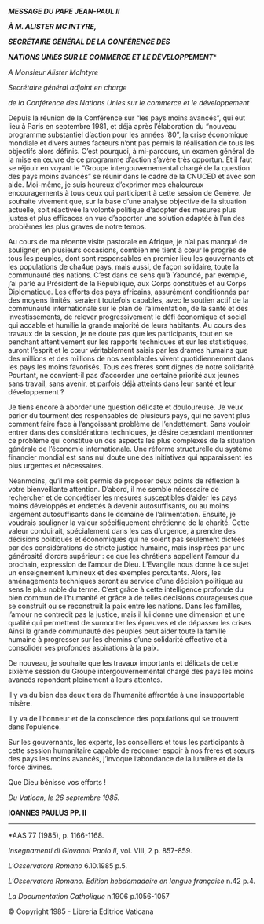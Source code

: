***MESSAGE DU PAPE JEAN-PAUL II***

***À M. ALISTER MC INTYRE,***

***SECRÉTAIRE GÉNÉRAL DE LA CONFÉRENCE DES***

***NATIONS UNIES SUR LE COMMERCE ET LE DÉVELOPPEMENT****

*A Monsieur Alister McIntyre*

*Secrétaire général adjoint en charge*

*de la Conférence des Nations Unies sur le commerce et le développement*

Depuis la réunion de la Conférence sur “les pays moins avancés”, qui eut lieu à Paris en septembre 1981, et déjà après l’élaboration du “nouveau programme substantiel d’action pour les années ‘80”, la crise économique mondiale et divers autres facteurs n’ont pas permis la réalisation de tous les objectifs alors définis. C’est pourquoi, à mi-parcours, un examen général de la mise en œuvre de ce programme d’action s’avère très opportun. Et il faut se réjouir en voyant le “Groupe intergouvernemental chargé de la question des pays moins avancés” se réunir dans le cadre de la CNUCED et avec son aide. Moi-même, je suis heureux d’exprimer mes chaleureux encouragements à tous ceux qui participent à cette session de Genève. Je souhaite vivement que, sur la base d’une analyse objective de la situation actuelle, soit réactivée la volonté politique d’adopter des mesures plus justes et plus efficaces en vue d’apporter une solution adaptée à l’un des problèmes les plus graves de notre temps.

Au cours de ma récente visite pastorale en Afrique, je n’ai pas manqué de souligner, en plusieurs occasions, combien me tient à cœur le progrès de tous les peuples, dont sont responsables en premier lieu les gouvernants et les populations de cha4ue pays, mais aussi, de façon solidaire, toute la communauté des nations. C’est dans ce sens qu’à Yaoundé, par exemple, j’ai parlé au Président de la République, aux Corps constitués et au Corps Diplomatique. Les efforts des pays africains, assurément conditionnés par des moyens limités, seraient toutefois capables, avec le soutien actif de la communauté internationale sur le plan de l’alimentation, de la santé et des investissements, de relever progressivement le défi économique et social qui accable et humilie la grande majorité de leurs habitants. Au cours des travaux de la session, je ne doute pas que les participants, tout en se penchant attentivement sur les rapports techniques et sur les statistiques, auront l’esprit et le cœur véritablement saisis par les drames humains que des millions et des millions de nos semblables vivent quotidiennement dans les pays les moins favorisés. Tous ces frères sont dignes de notre solidarité. Pourtant, ne convient-il pas d’accorder une certaine priorité aux jeunes sans travail, sans avenir, et parfois déjà atteints dans leur santé et leur développement ?

Je tiens encore à aborder une question délicate et douloureuse. Je veux parler du tourment des responsables de plusieurs pays, qui ne savent plus comment faire face à l’angoissant problème de l’endettement. Sans vouloir entrer dans des considérations techniques, je désire cependant mentionner ce problème qui constitue un des aspects les plus complexes de la situation générale de l’économie internationale. Une réforme structurelle du système financier mondial est sans nul doute une des initiatives qui apparaissent les plus urgentes et nécessaires.

Néanmoins, qu’il me soit permis de proposer deux points de réflexion à votre bienveillante attention. D’abord, il me semble nécessaire de rechercher et de concrétiser les mesures susceptibles d’aider les pays moins développés et endettés à devenir autosuffisants, ou au moins largement autosuffisants dans le domaine de l’alimentation. Ensuite, je voudrais souligner la valeur spécifiquement chrétienne de la charité. Cette valeur conduirait, spécialement dans les cas d’urgence, à prendre des décisions politiques et économiques qui ne soient pas seulement dictées par des considérations de stricte justice humaine, mais inspirées par une générosité d’ordre supérieur : ce que les chrétiens appellent l’amour du prochain, expression de l’amour de Dieu. L’Evangile nous donne à ce sujet un enseignement lumineux et des exemples percutants. Alors, les aménagements techniques seront au service d’une décision politique au sens le plus noble du terme. C’est grâce à cette intelligence profonde du bien commun de l’humanité et grâce à de telles décisions courageuses que se construit ou se reconstruit la paix entre les nations. Dans les familles, l’amour ne contredit pas la justice, mais il lui donne une dimension et une qualité qui permettent de surmonter les épreuves et de dépasser les crises Ainsi la grande communauté des peuples peut aider toute la famille humaine à progresser sur les chemins d’une solidarité effective et à consolider ses profondes aspirations à la paix.

De nouveau, je souhaite que les travaux importants et délicats de cette sixième session du Groupe intergouvernemental chargé des pays les moins avancés répondent pleinement à leurs attentes.

Il y va du bien des deux tiers de l’humanité affrontée à une insupportable misère.

Il y va de l’honneur et de la conscience des populations qui se trouvent dans l’opulence.

Sur les gouvernants, les experts, les conseillers et tous les participants à cette session humanitaire capable de redonner espoir à nos frères et sœurs des pays les moins avancés, j’invoque l’abondance de la lumière et de la force divines.

Que Dieu bénisse vos efforts !

*Du Vatican, le 26 septembre 1985.*

**IOANNES PAULUS PP. II**

* * *

*AAS 77 (1985), p. 1166-1168.

*Insegnamenti di Giovanni Paolo II*, vol. VIII, 2 p. 857-859.

*L'Osservatore Romano* 6.10.1985 p.5.

*L'Osservatore Romano. Edition hebdomadaire en langue française* n.42 p.4.

*La Documentation Catholique* n.1906 p.1056-1057

© Copyright 1985 - Libreria Editrice Vaticana